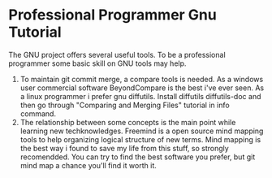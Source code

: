 # Professional Programmer Gnu Tutorial
The GNU project offers several useful tools. To be a professional programmer some basic skill on GNU tools may help.
1. To maintain git commit merge, a compare tools is needed. As a windows user commercial software BeyondCompare is
the best i've ever seen. As a linux programmer i prefer gnu diffutils. Install diffutils diffutils-doc and then go
through "Comparing and Merging Files" tutorial in info command.
2. The relationship between some concepts is the main point while learning new techknowledges. Freemind is a open source
mind mapping tools to help organizing logical structure of new terms. Mind mapping is the best way i found to save
my life from this stuff, so strongly recomendded. You can try to find the best software you prefer, but git mind map a 
chance you'll find it worth it.
